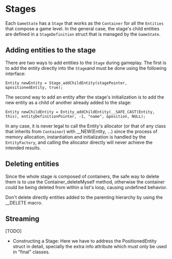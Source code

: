 Stages
======

Each `GameState` has a `Stage` that works as the `Container` for all the `Entities` that compose a game level. In the general case, the stage's child entities are defined in a `StageDefinition` struct that is managed by the `GameState`.

Adding entities to the stage
----------------------------

There are two ways to add entities to the `Stage` during gameplay. The first is to add the entity directly into the `Stage`and must be done using the following interface:
 
	Entity newEntity = Stage_addChildEntity(stagePointer, &positionedEntity, true);

The second way to add an entity after the stage's initialization is to add the new entity as a child of another already added to the stage:

	Entity newChildEntity = Entity_addChildEntity(__SAFE_CAST(Entity, this), entityDefinitionPointer, -1, "name", &position, NULL);

In any case, it is never legal to call the Entity's allocator (or that of any class that inherits from `Container`) with __NEW(Entity, ...) since the process of memory allocation, instantiation and initialization is handled by the `EntityFactory`, and calling the allocator directly will never achieve the intended results. 

Deleting entities
-----------------

Since the whole stage is composed of containers, the safe way to delete them is to use the Container_deleteMyself method, otherwise the container could be being deleted from within a list's loop, causing undefined behavior.

Don't delete directly entities added to the parenting hierarchy by using the __DELETE macro.


Streaming
---------

[TODO]

- Constructing a Stage: Here we have to address the PositionedEntity struct in detail, specially the extra info attribute which must only be used in "final" classes. 

